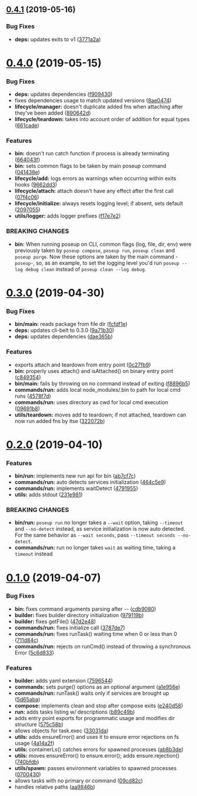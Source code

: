 ## [0.4.1](https://github.com/rafamel/poseup/compare/v0.4.0...v0.4.1) (2019-05-16)


### Bug Fixes

* **deps:** updates exits to v1 ([3771a2a](https://github.com/rafamel/poseup/commit/3771a2a))



# [0.4.0](https://github.com/rafamel/poseup/compare/v0.3.0...v0.4.0) (2019-05-15)


### Bug Fixes

* **deps:** updates dependencies ([f909430](https://github.com/rafamel/poseup/commit/f909430))
* fixes dependencies usage to match updated versions ([8ae0474](https://github.com/rafamel/poseup/commit/8ae0474))
* **lifecycle/manager:** doesn't duplicate added fns when attaching after they've been added ([890642d](https://github.com/rafamel/poseup/commit/890642d))
* **lifecycle/teardown:** takes into account order of addition for equal types ([661cade](https://github.com/rafamel/poseup/commit/661cade))


### Features

* **bin:** doesn't run catch function if process is already terminating ([664043f](https://github.com/rafamel/poseup/commit/664043f))
* **bin:** sets common flags to be taken by main poseup command ([041438e](https://github.com/rafamel/poseup/commit/041438e))
* **lifecycle/add:** logs errors as warnings when occurring within exits hooks ([9662dd3](https://github.com/rafamel/poseup/commit/9662dd3))
* **lifecycle/attach:** attach doesn't have any effect after the first call ([07f4c06](https://github.com/rafamel/poseup/commit/07f4c06))
* **lifecycle/initialize:** always resets logging level; if absent, sets default ([2097055](https://github.com/rafamel/poseup/commit/2097055))
* **utils/logger:** adds logger prefixes ([f17e7e2](https://github.com/rafamel/poseup/commit/f17e7e2))


### BREAKING CHANGES

* **bin:** When running poseup on CLI, common flags (log, file, dir, env) were previously
taken by `poseup compose`, `poseup run`, `poseup clean` and `poseup purge`. Now these options are
taken by the main command -`poseup`-, so, as an example, to set the logging level you'd run `poseup
--log debug clean` instead of `poseup clean --log debug`.



# [0.3.0](https://github.com/rafamel/poseup/compare/v0.2.0...v0.3.0) (2019-04-30)


### Bug Fixes

* **bin/main:** reads package from file dir ([fcfdf1e](https://github.com/rafamel/poseup/commit/fcfdf1e))
* **deps:** updates cli-belt to 0.3.0 ([9a71b30](https://github.com/rafamel/poseup/commit/9a71b30))
* **deps:** updates dependencies ([dae365b](https://github.com/rafamel/poseup/commit/dae365b))


### Features

* exports attach and teardown from entry point ([0c27fb9](https://github.com/rafamel/poseup/commit/0c27fb9))
* **bin:** properly uses attach() and isAttached() on binary entry point ([c849354](https://github.com/rafamel/poseup/commit/c849354))
* **bin/main:** fails by throwing on no command instead of exiting ([f8896b5](https://github.com/rafamel/poseup/commit/f8896b5))
* **commands/run:** adds local node_modules/.bin to path for local cmd runs ([4578f7d](https://github.com/rafamel/poseup/commit/4578f7d))
* **commands/run:** uses directory as cwd for local cmd execution ([09691b8](https://github.com/rafamel/poseup/commit/09691b8))
* **utils/teardown:** moves add to teardown; if not attached, teardown can now run added fns by itse ([322072b](https://github.com/rafamel/poseup/commit/322072b))



# [0.2.0](https://github.com/rafamel/poseup/compare/v0.1.0...v0.2.0) (2019-04-10)


### Features

* **bin/run:** implements new run api for bin ([ab7cf7c](https://github.com/rafamel/poseup/commit/ab7cf7c))
* **commands/run:** auto detects services initialization ([464c5e9](https://github.com/rafamel/poseup/commit/464c5e9))
* **commands/run:** implements waitDetect ([4791955](https://github.com/rafamel/poseup/commit/4791955))
* **utils:** adds stdout ([231e981](https://github.com/rafamel/poseup/commit/231e981))


### BREAKING CHANGES

* **bin/run:** `poseup run` no longer takes a `--wait` option, taking `--timeout` and
`--no-detect` instead, as service initialization is now auto detected. For the same behavior as
`--wait seconds`, pass `--timeout seconds --no-detect`.
* **commands/run:** run no longer takes `wait` as waiting time, taking a `timeout` instead



# [0.1.0](https://github.com/rafamel/poseup/compare/e240d58...v0.1.0) (2019-04-07)


### Bug Fixes

* **bin:** fixes command arguments parsing after -- ([cdb9080](https://github.com/rafamel/poseup/commit/cdb9080))
* **builder:** fixes builder directory initialization ([979119b](https://github.com/rafamel/poseup/commit/979119b))
* **builder:** fixes getFile() ([47d2e48](https://github.com/rafamel/poseup/commit/47d2e48))
* **commands/run:** fixes initialize call ([3787de7](https://github.com/rafamel/poseup/commit/3787de7))
* **commands/run:** fixes runTask() waiting time when 0 or less than 0 ([711d84c](https://github.com/rafamel/poseup/commit/711d84c))
* **commands/run:** rejects on runCmd() instead of throwing a synchronous Error ([5c6d833](https://github.com/rafamel/poseup/commit/5c6d833))


### Features

* **builder:** adds yaml extension ([7596544](https://github.com/rafamel/poseup/commit/7596544))
* **commands:** sets purge() options as an optional argument ([a1e956e](https://github.com/rafamel/poseup/commit/a1e956e))
* **commands/run:** runTask() waits only if services are brought up ([5d65aba](https://github.com/rafamel/poseup/commit/5d65aba))
* **compose:** implements clean and stop after compose exits ([e240d58](https://github.com/rafamel/poseup/commit/e240d58))
* **run:** adds tasks listing w/ descriptions ([b89c49b](https://github.com/rafamel/poseup/commit/b89c49b))
* adds entry point exports for programmatic usage and modifies dir structure ([575c58b](https://github.com/rafamel/poseup/commit/575c58b))
* allows objects for task.exec ([33031da](https://github.com/rafamel/poseup/commit/33031da))
* **utils:** adds ensureError() and uses it to ensure error rejections on fs usage ([4a14a2f](https://github.com/rafamel/poseup/commit/4a14a2f))
* **utils:** containerLs() catches errors for spawned processes ([ab8b3de](https://github.com/rafamel/poseup/commit/ab8b3de))
* **utils:** moves ensureError() to ensure.error(); adds ensure.rejection() ([740bfdb](https://github.com/rafamel/poseup/commit/740bfdb))
* **utils/spawn:** passes environment variables to spawned processes ([0700430](https://github.com/rafamel/poseup/commit/0700430))
* allows tasks with no primary or command ([09cd82c](https://github.com/rafamel/poseup/commit/09cd82c))
* handles relative paths ([aa9846b](https://github.com/rafamel/poseup/commit/aa9846b))



